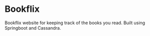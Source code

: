 # Bookflix
Bookflix website for keeping track of the books you read.
Built using Springboot and Cassandra.
